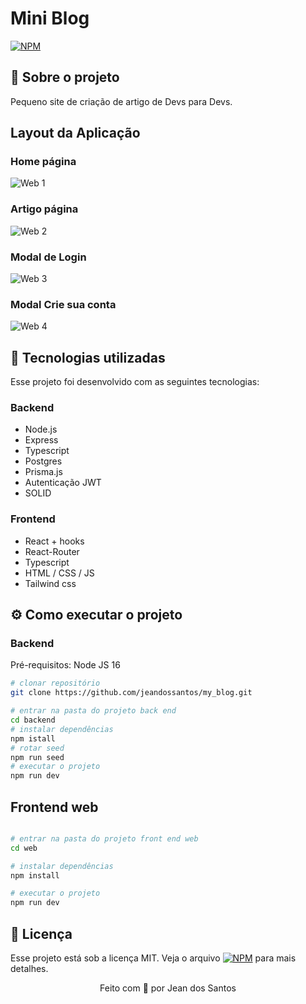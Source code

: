 # Mini Blog

[![NPM](https://img.shields.io/npm/l/react)](https://github.com/jeandossantos/TodoList-TS/blob/master/LICENSE)

## 🏃‍ Sobre o projeto

Pequeno site de criação de artigo de Devs para Devs.

## Layout da Aplicação
### Home página
![Web 1](https://github.com/jeandossantos/assets/blob/master/blogDoDev/Home.png)
### Artigo página
![Web 2](https://github.com/jeandossantos/assets/blob/master/blogDoDev/Article%20Page.png)
### Modal de Login
![Web 3](https://github.com/jeandossantos/assets/blob/master/blogDoDev/loginModal.png)
### Modal Crie sua conta
![Web 4](https://github.com/jeandossantos/assets/blob/master/blogDoDev/registerModal.png)

## 🧪 Tecnologias utilizadas

Esse projeto foi desenvolvido com as seguintes tecnologias:

### Backend

- Node.js
- Express
- Typescript
- Postgres
- Prisma.js
- Autenticação JWT
- SOLID

### Frontend

- React + hooks
- React-Router
- Typescript
- HTML / CSS / JS
- Tailwind css

## ⚙️ Como executar o projeto

### Backend

Pré-requisitos: Node JS 16

```bash
# clonar repositório
git clone https://github.com/jeandossantos/my_blog.git

# entrar na pasta do projeto back end
cd backend
# instalar dependências
npm istall
# rotar seed
npm run seed
# executar o projeto
npm run dev
```

## Frontend web

```bash

# entrar na pasta do projeto front end web
cd web

# instalar dependências
npm install

# executar o projeto
npm run dev
```

## 📝 Licença

Esse projeto está sob a licença MIT. Veja o arquivo [![NPM](https://img.shields.io/npm/l/react)](https://github.com/jeandossantos/my_blog/blob/master/LICENSE) para mais detalhes.

<p align="center">Feito com 💜 por Jean dos Santos</p>
